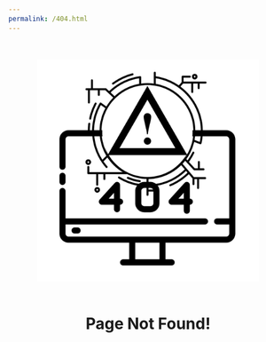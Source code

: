 ```yaml
---
permalink: /404.html
---
```


<meta name="description" content="Error 404! Skarlet Corp. Managed IT and Cyber Security Services in Dixie County Florida">
<br><br>
<center>
	<div class="container" style="text-align: center;">
		<img src="/img/404.webp" width="400" height="400" alt="404 Error">
		<br><br>
		<h1>Page Not Found!</h1>
	</div>
</center>
<br><br>